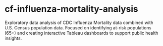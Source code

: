 # cf-influenza-mortality-analysis
Exploratory data analysis of CDC Influenza Mortality data combined with U.S. Census population data. Focused on identifying at-risk populations (65+) and creating interactive Tableau dashboards to support public health insights.
